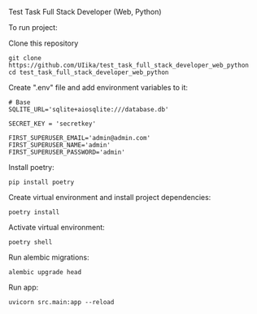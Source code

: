 Test Task Full Stack Developer (Web, Python)

To run project:

Clone this repository

    git clone https://github.com/UIika/test_task_full_stack_developer_web_python
    cd test_task_full_stack_developer_web_python

Create ".env" file and add environment variables to it:
```dotenv
# Base
SQLITE_URL='sqlite+aiosqlite:///database.db'

SECRET_KEY = 'secretkey'

FIRST_SUPERUSER_EMAIL='admin@admin.com'
FIRST_SUPERUSER_NAME='admin'
FIRST_SUPERUSER_PASSWORD='admin'
```

Install poetry:

    pip install poetry

Create virtual environment and install project dependencies:

    poetry install

Activate virtual environment:

    poetry shell

Run alembic migrations:

    alembic upgrade head

Run app:

    uvicorn src.main:app --reload
